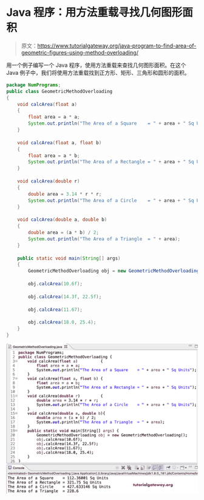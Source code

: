 # Java 程序：用方法重载寻找几何图形面积

> 原文：<https://www.tutorialgateway.org/java-program-to-find-area-of-geometric-figures-using-method-overloading/>

用一个例子编写一个 Java 程序，使用方法重载来查找几何图形面积。在这个 Java 例子中，我们将使用方法重载找到正方形、矩形、三角形和圆形的面积。

```java
package NumPrograms;
public class GeometricMethodOverloading 
{
	void calcArea(float a)			
	{
		float area = a * a;
		System.out.println("The Area of a Square    = " + area + " Sq Units");
	}

	void calcArea(float a, float b)	
	{
		float area = a * b;
		System.out.println("The Area of a Rectangle = " + area + " Sq Units");
	}	

	void calcArea(double r)			
	{
		double area = 3.14 * r * r;
		System.out.println("The Area of a Circle    = " + area + " Sq Units");
	}	

	void calcArea(double a, double b)
	{
		double area = (a * b) / 2;
		System.out.println("The Area of a Triangle  = " + area);
	}

	public static void main(String[] args) 
	{
		GeometricMethodOverloading obj = new GeometricMethodOverloading();

		obj.calcArea(10.6f);

		obj.calcArea(14.3f, 22.5f);

		obj.calcArea(11.67);

		obj.calcArea(18.0, 25.4);
	}
}
```

![Java Program to find Area of Geometric Figures using Method Overloading](img/ed8bf27855a883ea204b7db31b102230.png)